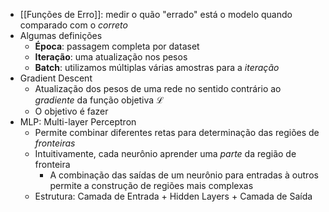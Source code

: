 - [[Funções de Erro]]: medir o quão "errado" está o modelo quando comparado com o *correto*
- Algumas definições
	- **Época**: passagem completa por dataset
	- **Iteração**: uma atualização nos pesos
	- **Batch**: utilizamos múltiplas várias amostras para a *iteração*
- Gradient Descent
	- Atualização dos pesos de uma rede no sentido contrário ao *gradiente* da função objetiva $\mathcal{L}$
	- O objetivo é fazer
- MLP: Multi-layer Perceptron
	- Permite combinar diferentes retas para determinação das regiões de *fronteiras*
	- Intuitivamente, cada neurônio aprender uma *parte* da região de fronteira
		- A combinação das saídas de um neurônio para entradas à outros permite a construção de regiões mais complexas
	- Estrutura: Camada de Entrada + Hidden Layers + Camada de Saída